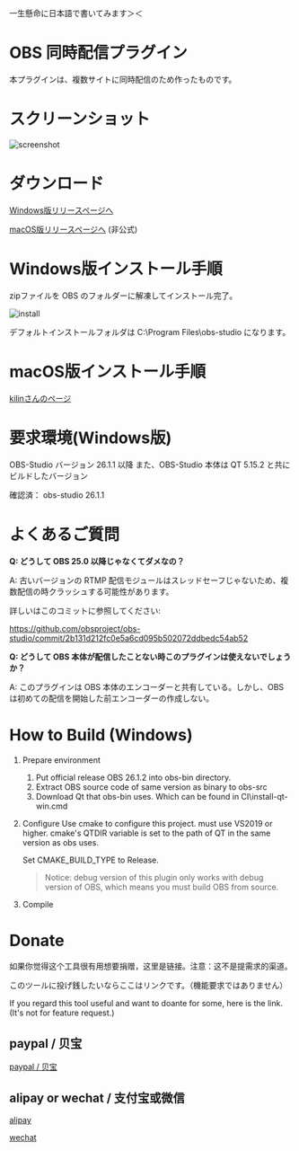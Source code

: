 <!-- Global site tag (gtag.js) - Google Analytics -->
<script async src="https://www.googletagmanager.com/gtag/js?id=UA-163314878-1"></script>
<script>
  window.dataLayer = window.dataLayer || [];
  function gtag(){dataLayer.push(arguments);}
  gtag('js', new Date());

  gtag('config', 'UA-163314878-1');
</script>

一生懸命に日本語で書いてみます＞＜

# OBS 同時配信プラグイン

本プラグインは、複数サイトに同時配信のため作ったものです。


# スクリーンショット

![screenshot](./screenshot.jpg)


# ダウンロード

[Windows版リリースページへ](https://github.com/sorayuki/obs-multi-rtmp/releases/)

[macOS版リリースページへ](https://github.com/kilinbox/obs-multi-rtmp/releases) (非公式)


# Windows版インストール手順

zipファイルを OBS のフォルダーに解凍してインストール完了。

![install](./install.jpg)

デフォルトインストールフォルダは C:\Program Files\obs-studio になります。

# macOS版インストール手順

[kilinさんのページ](https://www.kilinbox.net/2021/01/obs-multi-rtmp.html)


# 要求環境(Windows版)

OBS-Studio バージョン 26.1.1 以降
また、OBS-Studio 本体は QT 5.15.2 と共にビルドしたバージョン

確認済：
obs-studio 26.1.1


# よくあるご質問

**Q: どうして OBS 25.0 以降じゃなくてダメなの？**

A: 古いバージョンの RTMP 配信モジュールはスレッドセーフじゃないため、複数配信の時クラッシュする可能性があります。

詳しいはこのコミットに参照してください: 

https://github.com/obsproject/obs-studio/commit/2b131d212fc0e5a6cd095b502072ddbedc54ab52 


**Q: どうして OBS 本体が配信したことない時このプラグインは使えないでしょうか？**

A: このプラグインは OBS 本体のエンコーダーと共有している。しかし、OBS は初めての配信を開始した前エンコーダーの作成しない。


# How to Build (Windows)

1. Prepare environment
   1. Put official release OBS 26.1.2 into obs-bin directory. 
   2. Extract OBS source code of same version as binary to obs-src
   3. Download Qt that obs-bin uses. Which can be found in CI\install-qt-win.cmd

2. Configure
   Use cmake to configure this project. must use VS2019 or higher. 
   cmake's QTDIR variable is set to the path of QT in the same version as obs uses. 
   
   Set CMAKE_BUILD_TYPE to Release. 

   > Notice: debug version of this plugin only works with debug version of OBS, which means you must build OBS from source.

3. Compile


# Donate

如果你觉得这个工具很有用想要捐赠，这里是链接。注意：这不是提需求的渠道。

このツールに投げ銭したいならここはリンクです。（機能要求ではありません）

If you regard this tool useful and want to doante for some, here is the link. (It's not for feature request.)

## paypal / 贝宝
[paypal / 贝宝](https://paypal.me/sorayuki0)

## alipay or wechat / 支付宝或微信

[alipay](./zhi.png) 

[wechat](./wechat.jpg)
